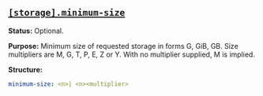 <a href="#heading--storage.minimum-size"><h2 id="heading--storage.minimum-size">`[storage].minimum-size`</h2></a>

**Status:** Optional.

**Purpose:**  Minimum size of requested storage in forms G, GiB, GB. Size 
multipliers are M, G, T, P, E, Z or Y. With no multiplier supplied, M 
is implied.

**Structure:**

```yaml
minimum-size: <n>| <n><multiplier>
```

